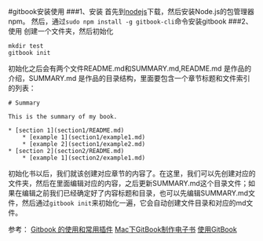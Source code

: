 #gitbook安装使用
###1、安装
首先到[nodejs](http://nodejs.cn/)下载，然后安装Node.js的包管理器npm。
然后，通过`sudo npm install -g gitbook-cli`命令安装gitbook
###2、使用
创建一个文件夹，然后初始化

```
mkdir test
gitbook init
```
初始化之后会有两个文件README.md和SUMMARY.md,README.md 是作品的介绍，SUMMARY.md 是作品的目录结构，里面要包含一个章节标题和文件索引的列表：

```
# Summary

This is the summary of my book.

* [section 1](section1/README.md)
    * [example 1](section1/example1.md)
    * [example 2](section1/example2.md)
* [section 2](section2/README.md)
    * [example 1](section2/example1.md)
```
初始化书以后，我们就该创建对应章节的内容了。在这里，我们可以先创建对应的文件夹，然后在里面编辑对应的内容，之后更新SUMMARY.md这个目录文件；如果在编辑之前我们已经确定好了内容标题和目录，也可以先编辑SUMMARY.md文件，然后通过`gitbook init`来初始化一遍，它会自动创建文件目录和对应的md文件。


参考：
[Gitbook 的使用和常用插件](http://zhaoda.net/2015/11/09/gitbook-plugins/)
[Mac下GitBook制作电子书](http://liaoer.net/2015/04/30/Mac%E4%B8%8BGitBook%E5%88%B6%E4%BD%9C%E7%94%B5%E5%AD%90%E4%B9%A6/)
[使用GitBook](http://blog.windrunner.info/app/gitbook-tutorial.html)